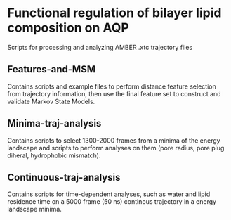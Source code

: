 # Functional regulation of bilayer lipid composition on AQP

Scripts for processing and analyzing AMBER .xtc trajectory files

## Features-and-MSM
Contains scripts and example files to perform distance feature selection from trajectory information, then use the final feature set to construct and validate Markov State Models.

## Minima-traj-analysis
Contains scripts to select 1300-2000 frames from a minima of the energy landscape and scripts to perform analyses on them (pore radius, pore plug diheral, hydrophobic mismatch).

## Continuous-traj-analysis
Contains scripts for time-dependent analyses, such as water and lipid residence time on a 5000 frame (50 ns) continous trajectory in a energy landscape minima.
